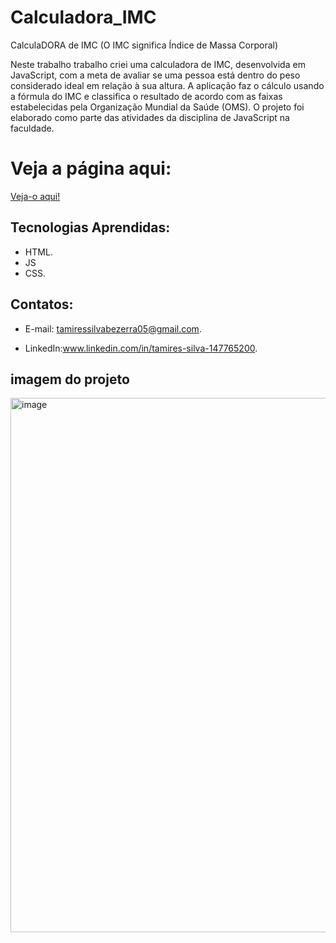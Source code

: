 # Calculadora_IMC
CalculaDORA de IMC (O IMC significa Índice de Massa Corporal)

Neste trabalho trabalho criei uma calculadora de IMC, desenvolvida em JavaScript, com a meta  de avaliar se uma pessoa está dentro do peso considerado ideal em relação à sua altura. A aplicação faz o cálculo usando a fórmula do IMC e classifica o resultado de acordo com as faixas estabelecidas pela Organização Mundial da Saúde (OMS). O projeto foi elaborado como parte das atividades da disciplina de JavaScript na faculdade.

  #  Veja a página aqui:
 [Veja-o aqui!](https://calculadora-imc-alpha-khaki.vercel.app/)
 

   
   
## Tecnologias Aprendidas:
 - HTML.
 - JS
 - CSS.

## Contatos:
 - E-mail: tamiressilvabezerra05@gmail.com.
   
 - LinkedIn:www.linkedin.com/in/tamires-silva-147765200.

    
    
## imagem do projeto
<img width="1746" height="855" alt="image" src="https://github.com/user-attachments/assets/354f2fc6-a969-4639-876b-c5d09ad713be" />









